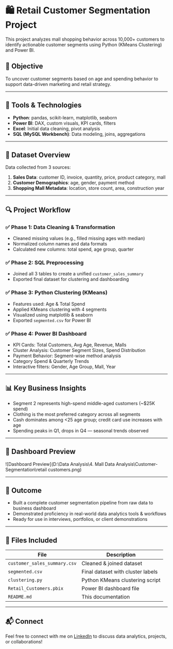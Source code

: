 # 🛍️ Retail Customer Segmentation Project

This project analyzes mall shopping behavior across 10,000+ customers to identify actionable customer segments using Python (KMeans Clustering) and Power BI.

## 📌 Objective
To uncover customer segments based on age and spending behavior to support data-driven marketing and retail strategy.

---

## 🧰 Tools & Technologies
- **Python**: pandas, scikit-learn, matplotlib, seaborn
- **Power BI**: DAX, custom visuals, KPI cards, filters
- **Excel**: Initial data cleaning, pivot analysis
- **SQL (MySQL Workbench)**: Data modeling, joins, aggregations

---

## 📁 Dataset Overview
Data collected from 3 sources:
1. **Sales Data**: customer ID, invoice, quantity, price, product category, mall
2. **Customer Demographics**: age, gender, payment method
3. **Shopping Mall Metadata**: location, store count, area, construction year

---

## 🔍 Project Workflow

### ✅ Phase 1: Data Cleaning & Transformation
- Cleaned missing values (e.g., filled missing ages with median)
- Normalized column names and data formats
- Calculated new columns: total spend, age group, quarter

### ✅ Phase 2: SQL Preprocessing
- Joined all 3 tables to create a unified `customer_sales_summary`
- Exported final dataset for clustering and dashboarding

### ✅ Phase 3: Python Clustering (KMeans)
- Features used: Age & Total Spend
- Applied KMeans clustering with 4 segments
- Visualized using matplotlib & seaborn
- Exported `segmented.csv` for Power BI

### ✅ Phase 4: Power BI Dashboard
- KPI Cards: Total Customers, Avg Age, Revenue, Malls
- Cluster Analysis: Customer Segment Sizes, Spend Distribution
- Payment Behavior: Segment-wise method analysis
- Category Spend & Quarterly Trends
- Interactive filters: Gender, Age Group, Mall, Year

---

## 📊 Key Business Insights
- Segment 2 represents high-spend middle-aged customers (~$25K spend)
- Clothing is the most preferred category across all segments
- Cash dominates among <25 age group; credit card use increases with age
- Spending peaks in Q1, drops in Q4 — seasonal trends observed

---

## 📸 Dashboard Preview

![Dashboard Preview](D:\Data Analysis\4. Mall Data Analysis\Customer-Segmentation\retail customers.png)

---

## 🚀 Outcome
- Built a complete customer segmentation pipeline from raw data to business dashboard
- Demonstrated proficiency in real-world data analytics tools & workflows
- Ready for use in interviews, portfolios, or client demonstrations

---

## 📂 Files Included
| File | Description |
|------|-------------|
| `customer_sales_summary.csv` | Cleaned & joined dataset |
| `segmented.csv` | Final dataset with cluster labels |
| `clustering.py` | Python KMeans clustering script |
| `Retail_Customers.pbix` | Power BI dashboard file |
| `README.md` | This documentation |

---

## 📬 Connect
Feel free to connect with me on [LinkedIn](https://www.linkedin.com/in/hima-sameera-munjampally-16893b171/) to discuss data analytics, projects, or collaborations!

